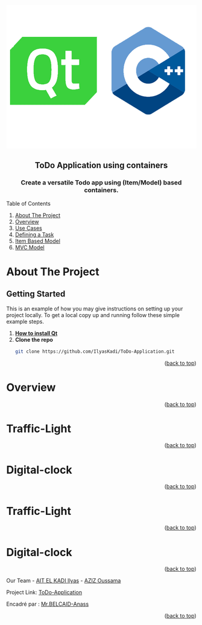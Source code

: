 <div id="top"></div>


<!-- PROJECT LOGO -->
<br />
<div align="center">
    <img src="images/logo.png" alt="Logo" width="550" height="380">
  <h2 align="center">ToDo Application using containers</h2>
  <h3 align="center">Create a versatile Todo app using (Item/Model) based containers.</h3>
</div>


<!-- TABLE OF CONTENTS -->

  <summary>Table of Contents</summary>
  <ol>      
      <li><a href="#about-the-project">About The Project</a></li>         
      <li><a href="#Overview">Overview</a></li>
      <li><a href="#Traffic-Light">Use Cases</a></li> 
      <li><a href="#Digital-clock">Defining a Task</a></li> 
      <li><a href="#Traffic-Light">Item Based Model</a></li> 
      <li><a href="#Digital-clock">MVC Model</a></li>
  </ol>


<!-- ABOUT THE PROJECT -->
# About The Project

<!-- GETTING STARTED -->
## Getting Started

This is an example of how you may give instructions on setting up your project locally.
To get a local copy up and running follow these simple example steps.

1. [**How to install Qt**](https://anassbelcaid.github.io/CS221/qtcreator/)
2. **Clone the repo**
   ```sh
   git clone https://github.com/IlyasKadi/ToDo-Application.git
   ```

<p align="right">(<a href="#top">back to top</a>)</p>


<!-- Overview -->
# Overview




<p align="right">(<a href="#top">back to top</a>)</p>



<!-- Traffic-Light -->
# Traffic-Light




<p align="right">(<a href="#top">back to top</a>)</p>



<!-- Digital-clock -->
# Digital-clock




<p align="right">(<a href="#top">back to top</a>)</p>



<!-- Traffic-Light -->
# Traffic-Light




<p align="right">(<a href="#top">back to top</a>)</p>


<!-- Digital-clock -->
# Digital-clock




<p align="right">(<a href="#top">back to top</a>)</p>




Our Team - [AIT EL KADI Ilyas](https://github.com/IlyasKadi) - [AZIZ Oussama](https://github.com/ATAMAN0)

Project Link: [ToDo-Application](https://github.com/IlyasKadi/ToDo-Application)

Encadré par : [Mr.BELCAID-Anass](https://anassbelcaid.github.io)

<p align="right">(<a href="#top">back to top</a>)</p>
